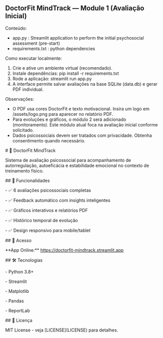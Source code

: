 ## DoctorFit MindTrack — Module 1 (Avaliação Inicial)

Conteúdo:

* app.py : Streamlit application to perform the initial psychosocial assessment (pre-start)
* requirements.txt : python dependencies

Como executar localmente:

1. Crie e ative um ambiente virtual (recomendado).
2. Instale dependências: pip install -r requirements.txt
3. Rode a aplicação: streamlit run app.py
4. A interface permite salvar avaliações na base SQLite (data.db) e gerar PDF individual.

Observações:

* O PDF usa cores DoctorFit e texto motivacional. Insira um logo em /assets/logo.png para aparecer no relatório PDF.
* Para evoluções e gráficos, o módulo 2 será adicionado (monitoramento). Este módulo atual foca na avaliação inicial conforme solicitado.
* Dados psicossociais devem ser tratados com privacidade. Obtenha consentimento quando necessário.



\# 🧠 DoctorFit MindTrack



Sistema de avaliação psicossocial para acompanhamento de autorregulação, autoeficácia e estabilidade emocional no contexto de treinamento físico.



\## 🚀 Funcionalidades



\- ✅ 6 avaliações psicossociais completas

\- ✅ Feedback automático com insights inteligentes

\- ✅ Gráficos interativos e relatórios PDF

\- ✅ Histórico temporal de evolução

\- ✅ Design responsivo para mobile/tablet



\## 📱 Acesso



\*\*App Online:\*\* https://doctorfit-mindtrack.streamlit.app



\## 🛠️ Tecnologias



\- Python 3.8+

\- Streamlit

\- Matplotlib

\- Pandas

\- ReportLab



\## 📄 Licença



MIT License - veja \[LICENSE](LICENSE) para detalhes.

